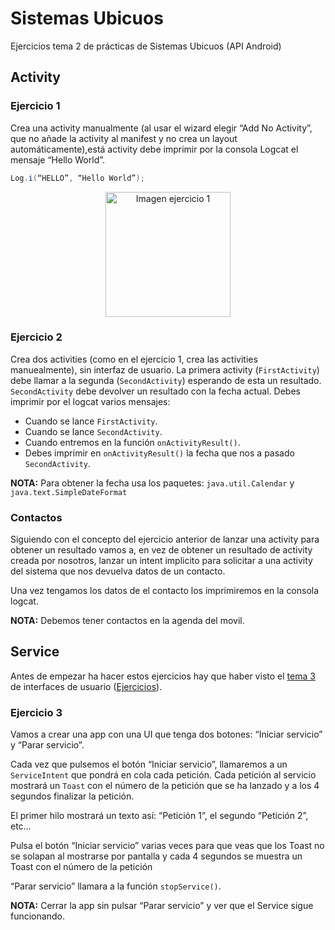 # Sistemas Ubicuos
Ejercicios tema 2 de prácticas de Sistemas Ubicuos (API Android)
## Activity
### Ejercicio 1
Crea una activity manualmente (al usar el wizard elegir “Add No Activity”, que no añade la activity al manifest y no crea un layout automáticamente),está activity debe imprimir por la consola Logcat el mensaje “Hello World”.
```java
Log.i(“HELLO”, “Hello World”);
```
<p align="center">
<img 
src="https://raw.githubusercontent.com/rodrimmbdev/seu_tema2/master/imgs/exercise_1.png"
alt="Imagen ejercicio 1"
height="200"
/>
</p>

### Ejercicio 2
Crea dos activities (como en el ejercicio 1, crea las activities manuealmente), sin interfaz de usuario. La primera activity (```FirstActivity```) debe llamar a la segunda (```SecondActivity```) esperando de esta un resultado. ```SecondActivity``` debe devolver un resultado con la fecha actual.
Debes imprimir por el logcat varios mensajes:
* Cuando se lance ```FirstActivity```.
* Cuando se lance ```SecondActivity```.
* Cuando entremos en la función ```onActivityResult()```.
* Debes imprimir en ```onActivityResult()``` la fecha que nos a pasado ```SecondActivity```.

<b>NOTA:</b> Para obtener la fecha usa los paquetes: ```java.util.Calendar``` y ```java.text.SimpleDateFormat```

### Contactos
Siguiendo con el concepto del ejercicio anterior de lanzar una activity para obtener un resultado vamos a, en vez de obtener un resultado de activity creada por nosotros, lanzar un intent implicito para solicitar a una activity del sistema que nos devuelva datos de un contacto. 

Una vez tengamos los datos de el contacto los imprimiremos en la consola logcat.

<b>NOTA:</b> Debemos tener contactos en la agenda del movil.

## Service
Antes de empezar ha hacer estos ejercicios hay que haber visto el <a href="https://docs.google.com/presentation/d/1hh3VbOnFx8NcYuah30U32LnCMCho4X4inkUPNziGEq0/edit?usp=sharing">tema 3</a> de interfaces de usuario (<a href="https://github.com/rodrimmbdev/seu_tema3">Ejercicios</a>).
### Ejercicio 3
Vamos a crear una app con una UI que tenga dos botones: “Iniciar servicio” y “Parar servicio”.
 
Cada vez que pulsemos el botón “Iniciar servicio”, llamaremos a un ```ServiceIntent``` que pondrá en cola cada petición. Cada petición al servicio mostrará un ```Toast``` con el número de la petición que se ha lanzado y a los 4 segundos finalizar la petición.

El primer hilo mostrará un texto así: “Petición 1”, el segundo “Petición 2”, etc…

Pulsa el botón “Iniciar servicio” varias veces para que veas que los Toast no se solapan al mostrarse por pantalla y cada 4 segundos se muestra un Toast con el número de la petición 

“Parar servicio” llamara a la función ```stopService()```.


<b>NOTA:</b> Cerrar la app sin pulsar “Parar servicio” y ver que el Service sigue funcionando.